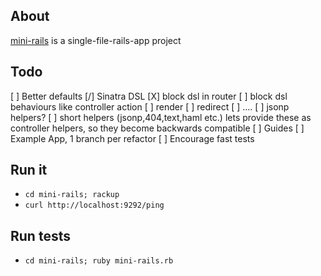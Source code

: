 ## About

[mini-rails](http://github.com/gmarik/mini-rails) is a single-file-rails-app project

## Todo

[ ] Better defaults
[/] Sinatra DSL
  [X] block dsl in router
  [ ] block dsl behaviours like controller action
    [ ] render
    [ ] redirect
    [ ] ....
  [ ] jsonp helpers?
  [ ] short helpers
    (jsonp,404,text,haml etc.)
    lets provide these as controller helpers, so they become backwards compatible
[ ] Guides
[ ] Example App, 1 branch per refactor
[ ] Encourage fast tests

## Run it

- `cd mini-rails; rackup`
- `curl http://localhost:9292/ping`


## Run tests

- `cd mini-rails; ruby mini-rails.rb`
